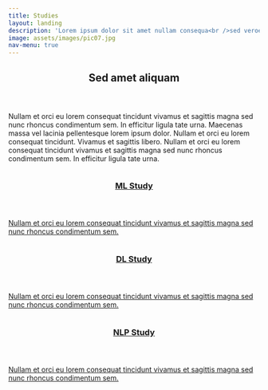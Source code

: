 ```yaml
---
title: Studies
layout: landing
description: 'Lorem ipsum dolor sit amet nullam consequa<br />sed veroeros. tempus adipiscing nulla.'
image: assets/images/pic07.jpg
nav-menu: true
---
```


<!-- Main -->

<div id="main">
<!-- One -->
<section id="one">
	<div class="inner">
		<header class="major">
			<h2>Sed amet aliquam</h2>
		</header>
		<p>Nullam et orci eu lorem consequat tincidunt vivamus et sagittis magna sed nunc rhoncus condimentum sem. In efficitur ligula tate urna. Maecenas massa vel lacinia pellentesque lorem ipsum dolor. Nullam et orci eu lorem consequat tincidunt. Vivamus et sagittis libero. Nullam et orci eu lorem consequat tincidunt vivamus et sagittis magna sed nunc rhoncus condimentum sem. In efficitur ligula tate urna.</p>
	</div>
</section>

<!-- Two -->

<section id="two" class="spotlights">
	<section>
		<a href="study/ml_study.html" class="image">
			<img src="{% link assets/images/ml_study_img.png %}" alt="" data-position="center center" />
		</a>
		<div class="content">
			<div class="inner">
				<a href="study/ml_study.html"><header class="major">
					<h3>ML Study</h3>
				</header></a>
				<a href="study/ml_study.html"><p>Nullam et orci eu lorem consequat tincidunt vivamus et sagittis magna sed nunc rhoncus condimentum sem. </p></a>
			</div>
		</div>
	</section>
	<section>
		<a href="study/dl_study.html" class="image">
			<img src="{% link assets/images/dl_study_img.png %}" alt="" data-position="top center" />
		</a>
		<div class="content">
			<div class="inner">
				<a href="study/dl_study.html"><header class="major">
					<h3>DL Study</h3>
                </header></a>
                <a href="study/dl_study.html"><p>Nullam et orci eu lorem consequat tincidunt vivamus et sagittis magna sed nunc rhoncus condimentum sem.</p></a>
			</div>
		</div>
	</section>
	<section>
		<a href="study/nlp_study.html" class="image">
			<img src="{% link assets/images/nlp_study_img.png %}" alt="" data-position="25% 25%" />
		</a>
		<div class="content">
			<div class="inner">
				<a href="study/nlp_study.html"><header class="major">
					<h3>NLP Study</h3>
                </header></a>
                <a href="study/nlp_study.html"><p>Nullam et orci eu lorem consequat tincidunt vivamus et sagittis magna sed nunc rhoncus condimentum sem.</p></a>
			</div>
		</div>
	</section>
</section>

</div>
